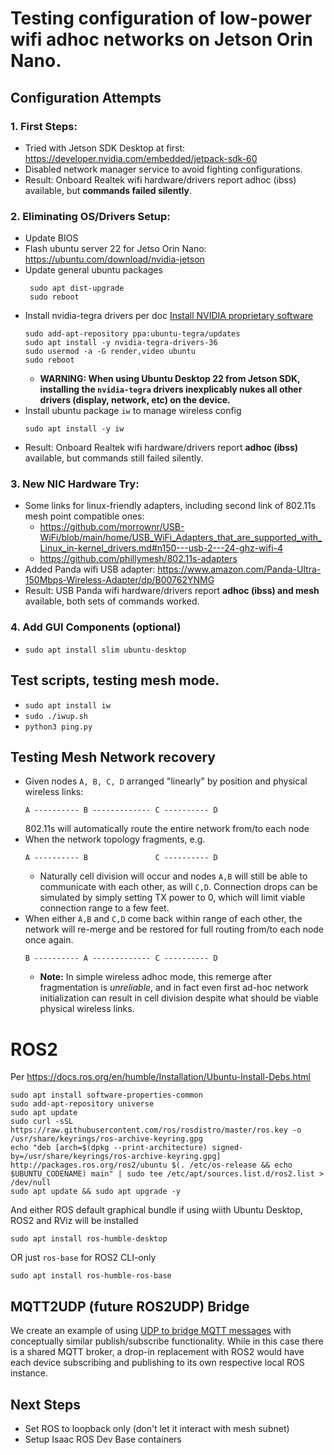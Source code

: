 # Testing configuration of low-power wifi adhoc networks on Jetson Orin Nano.

## Configuration Attempts

### 1. First Steps:

- Tried with Jetson SDK Desktop at first: https://developer.nvidia.com/embedded/jetpack-sdk-60
- Disabled network manager service to avoid fighting configurations.
- Result: Onboard Realtek wifi hardware/drivers report adhoc (ibss) available, but **commands failed silently**.

### 2. Eliminating OS/Drivers Setup:

- Update BIOS
- Flash ubuntu server 22 for Jetso Orin Nano: https://ubuntu.com/download/nvidia-jetson
- Update general ubuntu packages
  ```
   sudo apt dist-upgrade
   sudo reboot
  ```
- Install nvidia-tegra drivers per doc [Install NVIDIA proprietary software](https://pages.ubuntu.com/rs/066-EOV-335/images/Ubuntu_22.04_for_NVIDIA_Jetson_Orin_Instructions.pdf)
  ```
  sudo add-apt-repository ppa:ubuntu-tegra/updates
  sudo apt install -y nvidia-tegra-drivers-36
  sudo usermod -a -G render,video ubuntu
  sudo reboot
  ```
  - **WARNING: When using Ubuntu Desktop 22 from Jetson SDK, installing the `nvidia-tegra` drivers inexplicably nukes all other drivers (display, network, etc) on the device.**
- Install ubuntu package `iw` to manage wireless config
  ```
  sudo apt install -y iw
  ```
- Result: Onboard Realtek wifi hardware/drivers report **adhoc (ibss)** available, but commands still failed silently.

### 3. New NIC Hardware Try:

- Some links for linux-friendly adapters, including second link of 802.11s mesh point compatible ones:
  - https://github.com/morrownr/USB-WiFi/blob/main/home/USB_WiFi_Adapters_that_are_supported_with_Linux_in-kernel_drivers.md#n150---usb-2---24-ghz-wifi-4
  - https://github.com/phillymesh/802.11s-adapters
- Added Panda wifi USB adapter: https://www.amazon.com/Panda-Ultra-150Mbps-Wireless-Adapter/dp/B00762YNMG
- Result: USB Panda wifi hardware/drivers report **adhoc (ibss) and mesh** available, both sets of commands worked.

### 4. Add GUI Components (optional)

- `sudo apt install slim ubuntu-desktop`

## Test scripts, testing mesh mode.

- `sudo apt install iw`
- `sudo ./iwup.sh`
- `python3 ping.py`

## Testing Mesh Network recovery

- Given nodes `A, B, C, D` arranged "linearly" by position and physical wireless links:
  ```
  A ---------- B ------------- C ---------- D
  ```
  802.11s will automatically route the entire network from/to each node
- When the network topology fragments, e.g.
  ```
  A ---------- B               C ---------- D
  ```
  - Naturally cell division will occur and nodes `A,B` will still be able to communicate with each other, as will `C,D`. Connection drops can be simulated by simply setting TX power to 0, which will limit viable connection range to a few feet.
- When either `A,B` and `C,D` come back within range of each other, the network will re-merge and be restored for full routing from/to each node once again. 
  ```
  B ---------- A ------------- C ---------- D
  ```
  - **Note:** In simple wireless adhoc mode, this remerge after fragmentation is _unreliable_, and in fact even first ad-hoc network initialization can result in cell division despite what should be viable physical wireless links.

# ROS2
Per https://docs.ros.org/en/humble/Installation/Ubuntu-Install-Debs.html

```
sudo apt install software-properties-common
sudo add-apt-repository universe
sudo apt update
sudo curl -sSL https://raw.githubusercontent.com/ros/rosdistro/master/ros.key -o /usr/share/keyrings/ros-archive-keyring.gpg
echo "deb [arch=$(dpkg --print-architecture) signed-by=/usr/share/keyrings/ros-archive-keyring.gpg] http://packages.ros.org/ros2/ubuntu $(. /etc/os-release && echo $UBUNTU_CODENAME) main" | sudo tee /etc/apt/sources.list.d/ros2.list > /dev/null
sudo apt update && sudo apt upgrade -y
```
And either ROS default graphical bundle if using wiith Ubuntu Desktop, ROS2 and RViz will be installed
```
sudo apt install ros-humble-desktop
```

OR just `ros-base` for ROS2 CLI-only
```
sudo apt install ros-humble-ros-base
```

## MQTT2UDP (future ROS2UDP) Bridge
We create an example of using [UDP to bridge MQTT messages](udp_bridge.py) with conceptually similar publish/subscribe functionality.
While in this case there is a shared MQTT broker, a drop-in replacement with ROS2 would have each device subscribing
and publishing to its own respective local ROS instance.

## Next Steps
- Set ROS to loopback only (don't let it interact with mesh subnet)
- Setup Isaac ROS Dev Base containers

